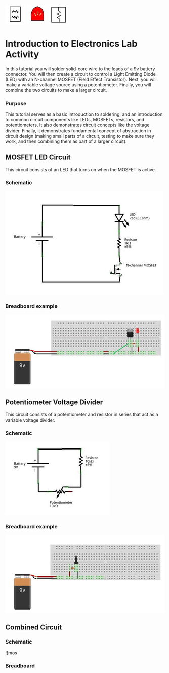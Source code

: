 ![readme icon](../../icons/readme_icon_64x64.jpg)
![led icon](../../icons/led_icon_64x64.jpg)
![schematic icon](../../icons/schematic_icon_64x64.jpg)

# Introduction to Electronics Lab Activity
In this tutorial you will solder solid-core wire to the leads of a 9v battery connector.
You will then create a circuit to control a Light Emitting Diode (LED) with an N-channel MOSFET (Field Effect Transistor).
Next, you will make a variable voltage source using a potentiometer.
Finally, you will combine the two circuits to make a larger circuit.

### Purpose
This tutorial serves as a basic introduction to soldering, and an introduction to common circuit components like
LEDs, MOSFETs, resistors, and potentiometers.  It also demonstrates circuit concepts like the voltage divider.  Finally,
it demonstrates fundamental concept of abstraction in circuit design (making small parts of a circuit, testing to
make sure they work, and then combining them as part of a larger circuit).

## MOSFET LED Circuit
This circuit consists of an LED that turns on when the MOSFET is active.  

### Schematic
![mosfet led schematic](./mosfet_led_schem.jpg)
### Breadboard example
![mosfet led bb](./mosfet_led_bb.jpg)

## Potentiometer Voltage Divider
This circuit consists of a potentiometer and resistor in series that act as a variable voltage divider.

### Schematic
![pot_voltage_divider_schem](./pot_voltage_divider_schem.jpg)

### Breadboard example
![pot_voltage_divider_bb](./pot_voltage_divider_bb.jpg)

## Combined Circuit

### Schematic
![mos
### Breadboard
